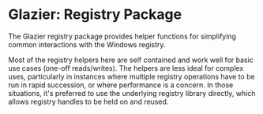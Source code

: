 # Glazier: Registry Package

The Glazier registry package provides helper functions for simplifying common
interactions with the Windows registry.

Most of the registry helpers here are self contained and work well for basic use
cases (one-off reads/writes). The helpers are less ideal for complex uses,
particularly in instances where multiple registry operations have to be run in
rapid succession, or where performance is a concern. In those situations, it's
preferred to use the underlying registry library directly, which allows registry
handles to be held on and reused.
